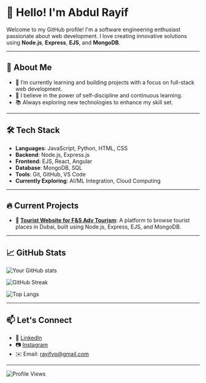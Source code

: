 # 👋 Hello! I'm Abdul Rayif

Welcome to my GitHub profile! I'm a software engineering enthusiast passionate about web development. I love creating innovative solutions using **Node.js**, **Express**, **EJS**, and **MongoDB**.

---

## 🚀 About Me
- 🌱 I’m currently learning and building projects with a focus on full-stack web development.
- 🎯 I believe in the power of self-discipline and continuous learning.
- 📚 Always exploring new technologies to enhance my skill set.

---

## 🛠️ Tech Stack
- **Languages**: JavaScript, Python, HTML, CSS
- **Backend**: Node.js, Express.js
- **Frontend**: EJS, React, Angular
- **Database**: MongoDB, SQL
- **Tools**: Git, GitHub, VS Code
- **Currently Exploring**: AI/ML Integration, Cloud Computing

---

## 🔥 Current Projects
- **🌆 [Tourist Website for F&S Adv Tourism](https://github.com/Abdulrayifvp/F-AND-S-WEB)**: A platform to browse tourist places in Dubai, built using Node.js, Express, EJS, and MongoDB.

---

## 📈 GitHub Stats
![Your GitHub stats](https://github-readme-stats.vercel.app/api?username=Abdulrayifvp&show_icons=true&theme=radical)

![GitHub Streak](https://github-readme-streak-stats.herokuapp.com/?user=Abdulrayifvp&theme=radical)

![Top Langs](https://github-readme-stats.vercel.app/api/top-langs/?username=Abdulrayifvp&layout=compact&theme=radical)

---

## 📫 Let's Connect
- 💼 [LinkedIn](https://www.linkedin.com/in/rayifvp/)
- 📷 [Instagram](https://www.instagram.com/rayif_vp/)
- ✉️ Email: rayifvp@gmail.com

---

![Profile Views](https://komarev.com/ghpvc/?username=Abdulrayifvp&color=blue)

